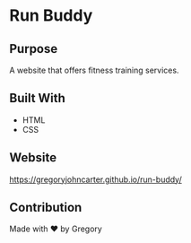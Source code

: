# Run Buddy

## Purpose
A website that offers fitness training services.

## Built With
* HTML
* CSS

## Website
 https://gregoryjohncarter.github.io/run-buddy/

## Contribution
Made with ❤️ by Gregory
